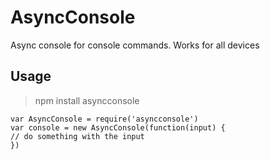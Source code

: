 # AsyncConsole
Async console for console commands. Works for all devices

## Usage
> npm install asyncconsole


```
var AsyncConsole = require('asyncconsole')
var console = new AsyncConsole(function(input) {
// do something with the input
})

```
